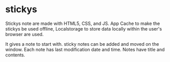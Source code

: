 # stickys
Stickys note are made with HTML5, CSS, and JS.
App Cache to make the stickys be used offline, Localstorage to store data locally within the user's browser are used.

It gives a note to start with. sticky notes can be added and moved on the window. Each note has last modification date and time.
Notes have title and contents. 
